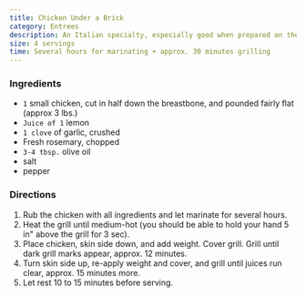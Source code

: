 ```yaml
---
title: Chicken Under a Brick
category: Entrees
description: An Italian specialty, especially good when prepared on the grill. This requires some heavy object to weigh the chicken down. A cast-iron frying pan, or several bricks placed on top of an old jelly-roll pan, works well.
size: 4 servings
time: Several hours for marinating + approx. 30 minutes grilling
---
```


### Ingredients

* `1` small chicken, cut in half down the breastbone, and pounded fairly flat (approx 3 lbs.)
* `Juice of 1` lemon
* `1 clove` of garlic, crushed
* Fresh rosemary, chopped
* `3-4 tbsp.` olive oil
* salt
* pepper

### Directions

1. Rub the chicken with all ingredients and let marinate for several hours. 
2. Heat the grill until medium-hot (you should be able to hold your hand 5 in" above the grill for 3 sec).
3. Place chicken, skin side down, and add weight. Cover grill. Grill until dark grill marks appear, approx. 12 minutes. 
4. Turn skin side up, re-apply weight and cover, and grill until juices run clear, approx. 15 minutes more.
5. Let rest 10 to 15 minutes before serving.